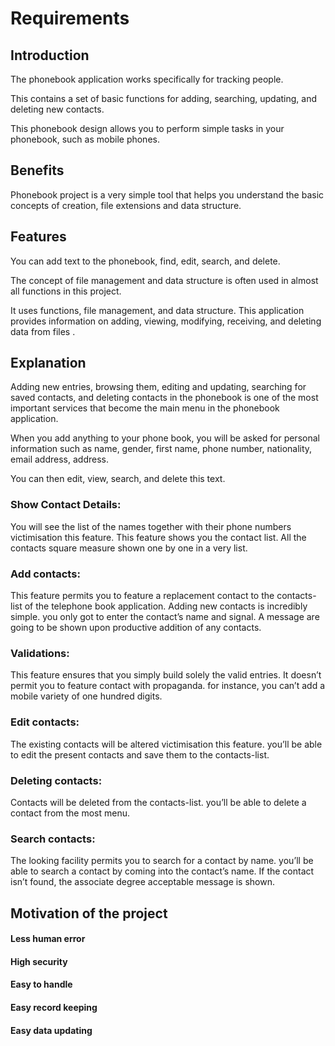 # Requirements
## Introduction 
The phonebook application works specifically for tracking people. 

This  contains a set of basic functions for adding, searching, updating, and deleting new contacts. 

This phonebook design allows you to perform simple tasks in your phonebook, such as mobile phones. 

## Benefits
Phonebook project is a very simple tool that helps you understand the basic concepts of creation, file extensions and data structure.

## Features

You can add text to the phonebook, find, edit, search, and delete. 

The concept of file management and data structure is often used in almost all functions in this project.

It uses functions, file management, and data structure. This application provides information on adding, viewing, modifying, receiving, and deleting data from files . 

## Explanation 

Adding new entries, browsing them, editing and updating, searching for saved contacts, and deleting contacts in the phonebook is one of the most important services that become the main menu in the phonebook application.


When you add anything to your phone book, you will be asked for personal information such as
    name,
    gender,
    first name,
    phone number,
    nationality,
    email address,
    address. 

You can then edit, view, search, and delete this text.


### Show Contact Details: 
You will see the list of the names together with their phone numbers victimisation this feature. This feature shows you the contact list. All the contacts square measure shown one by one in a very list.

### Add contacts: 
This feature permits you to feature a replacement contact to the contacts-list of the telephone book application. Adding new contacts is incredibly simple. you only got to enter the contact’s name and signal. A message are going to be shown upon productive addition of any contacts.


### Validations:
This feature ensures that you simply build solely the valid entries. It doesn’t permit you to feature contact with propaganda. for instance, you can’t add a mobile variety of one hundred digits.

### Edit contacts:
The existing contacts will be altered victimisation this feature. you’ll be able to edit the present contacts and save them to the contacts-list.

### Deleting contacts:
Contacts will be deleted from the contacts-list. you’ll be able to delete a contact from the most menu.

### Search contacts:
The looking facility permits you to search for a contact by name. you’ll be able to search a contact by coming into the contact’s name. If the contact isn’t found, the associate degree acceptable message is shown.

## Motivation of the project


 #### Less human error
 #### High security
 #### Easy to handle
 #### Easy record keeping
 #### Easy data updating
 


